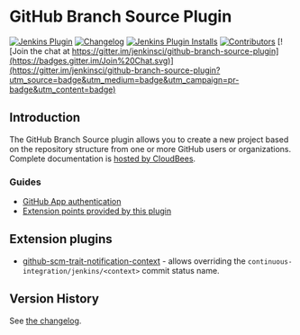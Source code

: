  # GitHub Branch Source Plugin

[![Jenkins Plugin](https://img.shields.io/jenkins/plugin/v/github-branch-source)](https://plugins.jenkins.io/github-branch-source)
[![Changelog](https://img.shields.io/github/v/tag/jenkinsci/github-branch-source-plugin?label=changelog)](https://github.com/jenkinsci/github-branch-source-plugin/releases)
[![Jenkins Plugin Installs](https://img.shields.io/jenkins/plugin/i/github-branch-source?color=blue)](https://plugins.jenkins.io/github-branch-source)
[![Contributors](https://img.shields.io/github/contributors/jenkinsci/github-branch-source-plugin.svg)](https://github.com/jenkinsci/github-branch-source-plugin/contributors)
[![Join the chat at https://gitter.im/jenkinsci/github-branch-source-plugin](https://badges.gitter.im/Join%20Chat.svg)](https://gitter.im/jenkinsci/github-branch-source-plugin?utm_source=badge&utm_medium=badge&utm_campaign=pr-badge&utm_content=badge)
 
## Introduction
The GitHub Branch Source plugin allows you to create a new project based on the repository structure from one or more 
GitHub users or organizations. Complete documentation is 
[hosted by CloudBees](https://docs.cloudbees.com/docs/admin-resources/latest/plugins/github-branch-source).

### Guides

* [GitHub App authentication](docs/github-app.adoc)
* [Extension points provided by this plugin](docs/implementation.adoc)

## Extension plugins

* [github-scm-trait-notification-context](https://github.com/jenkinsci/github-scm-trait-notification-context-plugin) -
allows overriding the `continuous-integration/jenkins/<context>` commit status name.

## Version History

See [the changelog](CHANGELOG.md).
